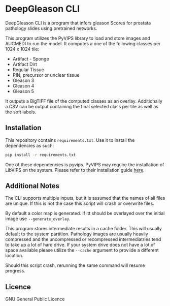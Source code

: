 DeepGleason CLI
====

DeepGleason CLI is a program that infers gleason Scores for prostata pathology slides using pretrained networks.

This program utilizes the PyVIPS library to load and store images and AUCMEDI to run the model. 
It computes a one of the following classes per 1024 x 1024 tile:
 
 - Artifact - Sponge
 - Artifact Dirt
 - Regular Tissue
 - PIN, precursor or unclear tissue
 - Gleason 3
 - Gleason 4
 - Gleason 5

It outputs a BigTIFF file of the computed classes as an overlay.
Additionally a CSV can be output containing the final selected class per tile as well as the soft labels.

Installation
-------

This repository contains `requirements.txt`. Use it to install the dependencies as such:
```sh
pip install -r requirements.txt
```
One of these dependencies is pyvips. PyVIPS may require the installation of LibVIPS on the system. Please refer to their installation guide [here](https://github.com/libvips/pyvips).

Additional Notes
-------
The CLI supports multiple inputs, but it is assumed that the names of all files are unique. If this is not the case this script will crash or overwrite files.

By default a color map is generated. If itt should be overlayed over the initial image use `--generate_overlay`.

This program stores intermediate results in a cache folder. This will usually default to the system partition.
Pathology images are usually heavily compressed and the uncompressed or recompressed intermediatries tend to take up a lot of hard drive.
If your system drive does not have a lot of space available please utilize the  `--cache` argument to proviide a different location.

Should this script crash, rerunning the same command will resume progress.

Licence
-------

GNU General Public Licence

